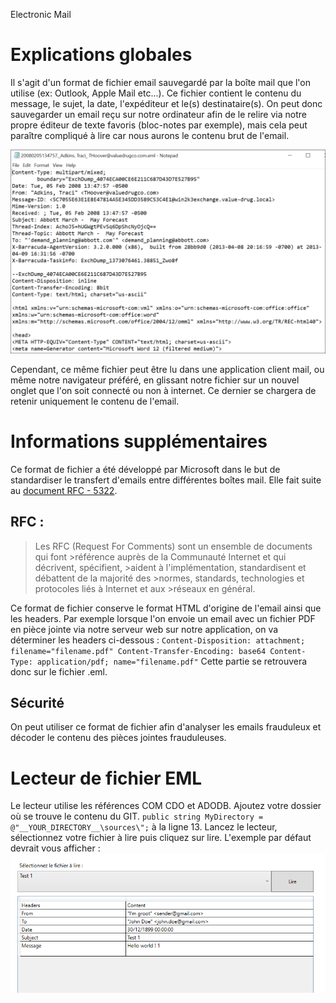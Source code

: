 Electronic Mail

# Explications globales 

Il s'agit d'un format de fichier email sauvegardé par la boîte mail que l'on utilise (ex: Outlook, Apple Mail etc...). Ce fichier contient le contenu du message, le sujet, la date, l'expéditeur et le(s) destinataire(s). On peut donc sauvegarder un email reçu sur notre ordinateur afin de le relire via notre propre éditeur de texte favoris (bloc-notes par exemple), mais cela peut paraître compliqué à lire car nous aurons le contenu brut de l'email.

![Exemple du contenu d'un email au format .eml](./exemple.png)

Cependant, ce même fichier peut être lu dans une application client mail, ou même notre navigateur préféré, en glissant notre fichier sur un nouvel onglet que l'on soit connecté ou non à internet. Ce dernier se chargera de retenir uniquement le contenu de l'email.

# Informations supplémentaires

Ce format de fichier a été développé par Microsoft dans le but de standardiser le transfert d'emails entre différentes boîtes mail. Elle fait suite au [document RFC - 5322](https://datatracker.ietf.org/doc/html/rfc5322).

## RFC :
>Les RFC (Request For Comments) sont un ensemble de documents qui font >référence auprès de la Communauté Internet et qui décrivent, spécifient, >aident à l'implémentation, standardisent et débattent de la majorité des >normes, standards, technologies et protocoles liés à Internet et aux >réseaux en général.

Ce format de fichier conserve le format HTML d'origine de l'email ainsi que les headers. Par exemple lorsque l'on envoie un email avec un fichier PDF en pièce jointe via notre serveur web sur notre application, on va déterminer les headers ci-dessous :
`
Content-Disposition: attachment; filename="filename.pdf"
Content-Transfer-Encoding: base64
Content-Type: application/pdf; name="filename.pdf"
`
Cette partie se retrouvera donc sur le fichier .eml.
## Sécurité
On peut utiliser ce format de fichier afin d'analyser les emails frauduleux et décoder le contenu des pièces jointes frauduleuses. 

# Lecteur de fichier EML
Le lecteur utilise les références COM CDO et ADODB.
Ajoutez votre dossier où se trouve le contenu du GIT.
`public string MyDirectory = @"__YOUR_DIRECTORY__\sources\";` à la ligne 13.
Lancez le lecteur, sélectionnez votre fichier à lire puis cliquez sur lire.
L'exemple par défaut devrait vous afficher :
![Exemple 1](./Capture.png)
